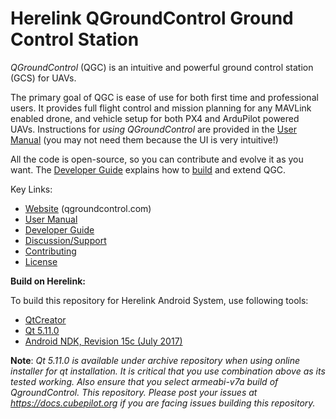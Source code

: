 # Herelink QGroundControl Ground Control Station

*QGroundControl* (QGC) is an intuitive and powerful ground control station (GCS) for UAVs.

The primary goal of QGC is ease of use for both first time and professional users. 
It provides full flight control and mission planning for any MAVLink enabled drone, and vehicle setup for both PX4 and ArduPilot powered UAVs. Instructions for *using QGroundControl* are provided in the [User Manual](https://docs.qgroundcontrol.com/en/) (you may not need them because the UI is very intuitive!)

All the code is open-source, so you can contribute and evolve it as you want. 
The [Developer Guide](https://dev.qgroundcontrol.com/en/) explains how to [build](https://dev.qgroundcontrol.com/en/getting_started/) and extend QGC.


Key Links: 
* [Website](http://qgroundcontrol.com) (qgroundcontrol.com)
* [User Manual](https://docs.qgroundcontrol.com/en/)
* [Developer Guide](https://dev.qgroundcontrol.com/en/)
* [Discussion/Support](https://docs.qgroundcontrol.com/en/Support/Support.html)
* [Contributing](https://dev.qgroundcontrol.com/en/contribute/)
* [License](https://github.com/mavlink/qgroundcontrol/blob/master/COPYING.md)

**Build on Herelink:**

To build this repository for Herelink Android System, use following tools:
* [QtCreator](https://www.qt.io/product)
* [Qt 5.11.0](https://qt.io)
* [Android NDK, Revision 15c (July 2017)](https://developer.android.com/ndk/downloads/older_releases)

**Note**: *Qt 5.11.0 is available under archive repository when using online installer for qt installation. It is critical that you use combination above as its tested working. Also ensure that you select armeabi-v7a build of QgroundControl. This repository. Please post your issues at https://docs.cubepilot.org if you are facing issues building this repository.*
